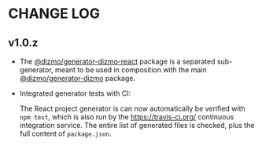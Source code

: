 # CHANGE LOG

## v1.0.z

* The [@dizmo/generator-dizmo-react] package is a separated sub-generator, meant to be used in composition with the main [@dizmo/generator-dizmo] package.

[@dizmo/generator-dizmo]: https://github.com/dizmo/yeoman-generator-dizmo
[@dizmo/generator-dizmo-react]: https://git.dizmo.com/dizmo/yeoman-generator-dizmo-react

* Integrated generator tests with CI:

    The React project generator is can now automatically be verified with `npm test`, which is also run by the https://travis-ci.org/ continuous integration service. The entire list of generated files is checked, plus the full content of `package.json`.
